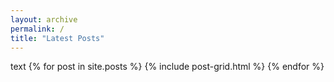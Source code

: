 ```yaml
---
layout: archive
permalink: /
title: "Latest Posts"
---
```


<div class="tiles">
  text
{% for post in site.posts %}
	{% include post-grid.html %}
{% endfor %}
</div><!-- /.tiles -->
